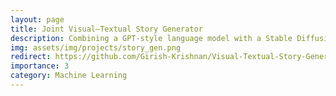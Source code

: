 ```yaml
---
layout: page
title: Joint Visual–Textual Story Generator
description: Combining a GPT-style language model with a Stable Diffusion pipeline for generating a short illustrated story from a single prompt in one shot.
img: assets/img/projects/story_gen.png
redirect: https://github.com/Girish-Krishnan/Visual-Textual-Story-Generation
importance: 3
category: Machine Learning
---
```


